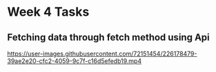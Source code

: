 # Week 4 Tasks
## Fetching data through fetch method using Api


https://user-images.githubusercontent.com/72151454/226178479-39ae2e20-cfc2-4059-9c7f-c16d5efedb19.mp4

